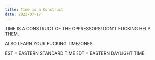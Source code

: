```yaml
---
title: Time is a Construct
date: 2023-07-17
---
```


TIME IS A CONSTRUCT OF THE OPPRESSORS! DON'T FUCKING HELP THEM.

ALSO LEARN YOUR FUCKING TIMEZONES.

EST = EASTERN STANDARD TIME
EDT = EASTERN DAYLIGHT TIME. 


